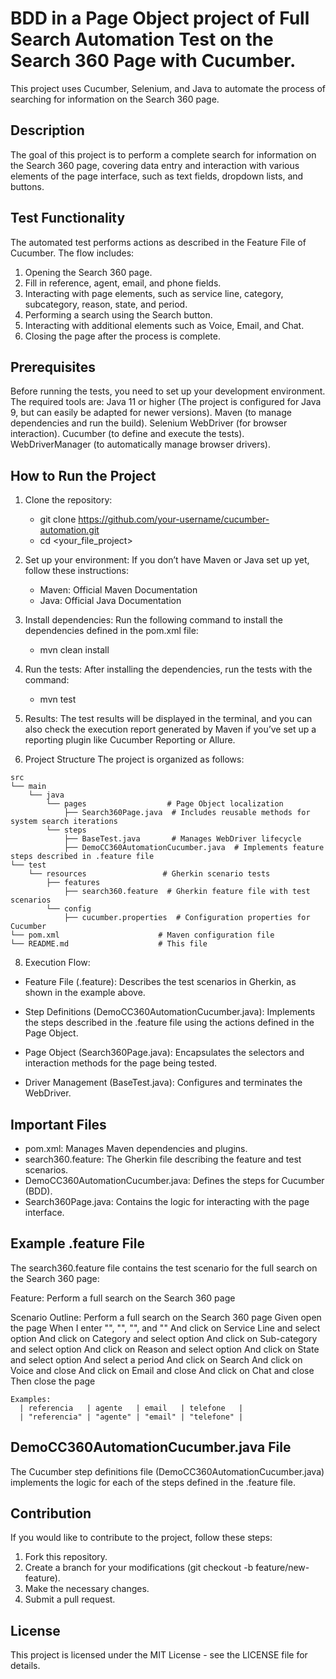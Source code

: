 # BDD in a Page Object project of Full Search Automation Test on the Search 360 Page with Cucumber.
This project uses Cucumber, Selenium, and Java to automate the process of searching for information on the Search 360 page.

## Description
The goal of this project is to perform a complete search for information on the Search 360 page, covering data entry and interaction with various elements of the page interface, such as text fields, dropdown lists, and buttons.

## Test Functionality
The automated test performs actions as described in the Feature File of Cucumber. The flow includes:
1. Opening the Search 360 page.
2. Fill in reference, agent, email, and phone fields.
3. Interacting with page elements, such as service line, category, subcategory, reason, state, and period.
4. Performing a search using the Search button.
5. Interacting with additional elements such as Voice, Email, and Chat.
6. Closing the page after the process is complete.

## Prerequisites
Before running the tests, you need to set up your development environment. The required tools are:
    Java 11 or higher (The project is configured for Java 9, but can easily be adapted for newer versions).
    Maven (to manage dependencies and run the build).
    Selenium WebDriver (for browser interaction).
    Cucumber (to define and execute the tests).
    WebDriverManager (to automatically manage browser drivers).

## How to Run the Project
1. Clone the repository:
    - git clone https://github.com/your-username/cucumber-automation.git
    - cd <your_file_project>

2. Set up your environment:
    If you don’t have Maven or Java set up yet, follow these instructions:
    - Maven: Official Maven Documentation
    - Java: Official Java Documentation

3. Install dependencies: Run the following command to install the dependencies defined in the pom.xml file:
    - mvn clean install

4. Run the tests: After installing the dependencies, run the tests with the command:
    - mvn test

5. Results: The test results will be displayed in the terminal, and you can also check the execution report generated by Maven if you’ve set up a reporting plugin like Cucumber Reporting or Allure.

6. Project Structure
The project is organized as follows:

```
src
└── main
    └── java
        └── pages                  # Page Object localization
            ├── Search360Page.java  # Includes reusable methods for system search iterations
        └── steps
            ├── BaseTest.java       # Manages WebDriver lifecycle
            ├── DemoCC360AutomationCucumber.java  # Implements feature steps described in .feature file
└── test
    └── resources                 # Gherkin scenario tests
        ├── features
            ├── search360.feature  # Gherkin feature file with test scenarios
        └── config
            ├── cucumber.properties  # Configuration properties for Cucumber
└── pom.xml                      # Maven configuration file
└── README.md                    # This file
```

8. Execution Flow:
- Feature File (.feature):
    Describes the test scenarios in Gherkin, as shown in the example above.

- Step Definitions (DemoCC360AutomationCucumber.java):
    Implements the steps described in the .feature file using the actions defined in the Page Object.

- Page Object (Search360Page.java):
    Encapsulates the selectors and interaction methods for the page being tested.

- Driver Management (BaseTest.java):
    Configures and terminates the WebDriver.

## Important Files
- pom.xml: Manages Maven dependencies and plugins.
- search360.feature: The Gherkin file describing the feature and test scenarios.
- DemoCC360AutomationCucumber.java: Defines the steps for Cucumber (BDD).
- Search360Page.java: Contains the logic for interacting with the page interface.

## Example .feature File
The search360.feature file contains the test scenario for the full search on the Search 360 page:

Feature: Perform a full search on the Search 360 page

  Scenario Outline: Perform a full search on the Search 360 page
    Given open the page
    When I enter "<referencia>", "<agente>", "<email>", and "<telefone>"
    And click on Service Line and select option
    And click on Category and select option
    And click on Sub-category and select option
    And click on Reason and select option
    And click on State and select option
    And select a period
    And click on Search
    And click on Voice and close
    And click on Email and close
    And click on Chat and close
    Then close the page

    Examples:
      | referencia   | agente   | email   | telefone   |
      | "referencia" | "agente" | "email" | "telefone" |


## DemoCC360AutomationCucumber.java File
The Cucumber step definitions file (DemoCC360AutomationCucumber.java) implements the logic for each of the steps defined in the .feature file.

## Contribution
If you would like to contribute to the project, follow these steps:
1. Fork this repository.
2. Create a branch for your modifications (git checkout -b feature/new-feature).
3. Make the necessary changes.
4. Submit a pull request.

## License
This project is licensed under the MIT License - see the LICENSE file for details.
